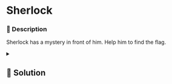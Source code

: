 # Sherlock
### 📄 Description
Sherlock has a mystery in front of him. Help him to find the flag.

<details>
    <summary>
        <h2>🔑 Solution</h2>
    </summary>

```python
sol = ""

with open("challenge.txt","r") as f:

    while 1:
        char = f.read(1)
        if(char.isupper()):
            sol += char
        if not char:
            break
    
sol=sol.replace("ZERO","0")
sol=sol.replace("ONE","1")

result=''.join(chr(int(sol[i*8:i*8+8],2)) for i in range(len(sol)//8))

print(result)
```

<h3> 🚩 Flag </h3>

```plain
BITSCTF{h1d3_1n_pl41n_5173}
```

</details>